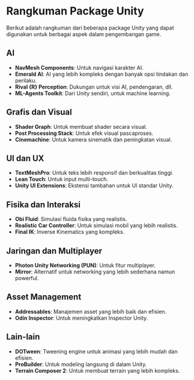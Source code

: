 # Rangkuman Package Unity

Berikut adalah rangkuman dari beberapa package Unity yang dapat digunakan untuk berbagai aspek dalam pengembangan game.

## AI

- **NavMesh Components**: Untuk navigasi karakter AI.
- **Emerald AI**: AI yang lebih kompleks dengan banyak opsi tindakan dan perilaku.
- **Rival {R} Perception**: Dukungan untuk visi AI, pendengaran, dll.
- **ML-Agents Toolkit**: Dari Unity sendiri, untuk machine learning.

## Grafis dan Visual

- **Shader Graph**: Untuk membuat shader secara visual.
- **Post Processing Stack**: Untuk efek visual pascaproses.
- **Cinemachine**: Untuk kamera sinematik dan peningkatan visual.

## UI dan UX

- **TextMeshPro**: Untuk teks lebih responsif dan berkualitas tinggi.
- **Lean Touch**: Untuk input multi-touch.
- **Unity UI Extensions**: Ekstensi tambahan untuk UI standar Unity.

## Fisika dan Interaksi

- **Obi Fluid**: Simulasi fluida fisika yang realistis.
- **Realistic Car Controller**: Untuk simulasi mobil yang lebih realistis.
- **Final IK**: Inverse Kinematics yang kompleks.

## Jaringan dan Multiplayer

- **Photon Unity Networking (PUN)**: Untuk fitur multiplayer.
- **Mirror**: Alternatif untuk networking yang lebih sederhana namun powerful.

## Asset Management

- **Addressables**: Manajemen asset yang lebih baik dan efisien.
- **Odin Inspector**: Untuk meningkatkan Inspector Unity.

## Lain-lain

- **DOTween**: Tweening engine untuk animasi yang lebih mudah dan efisien.
- **ProBuilder**: Untuk modeling langsung di dalam Unity.
- **Terrain Composer 2**: Untuk membuat terrain yang lebih kompleks.
